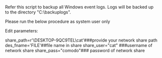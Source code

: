 Refer this script to backup all Windows event logs. Logs will be backed up to the directory "C:\backuplogs".

Please run the below procedure as system user only

Edit parameters:

share_path=r'\\DESKTOP-9QC9TEL\cat'###provide your network share path
des_fname='FILE'##file name in share
share_user="cat" ###username of network share
share_pass="comodo"### password of network share